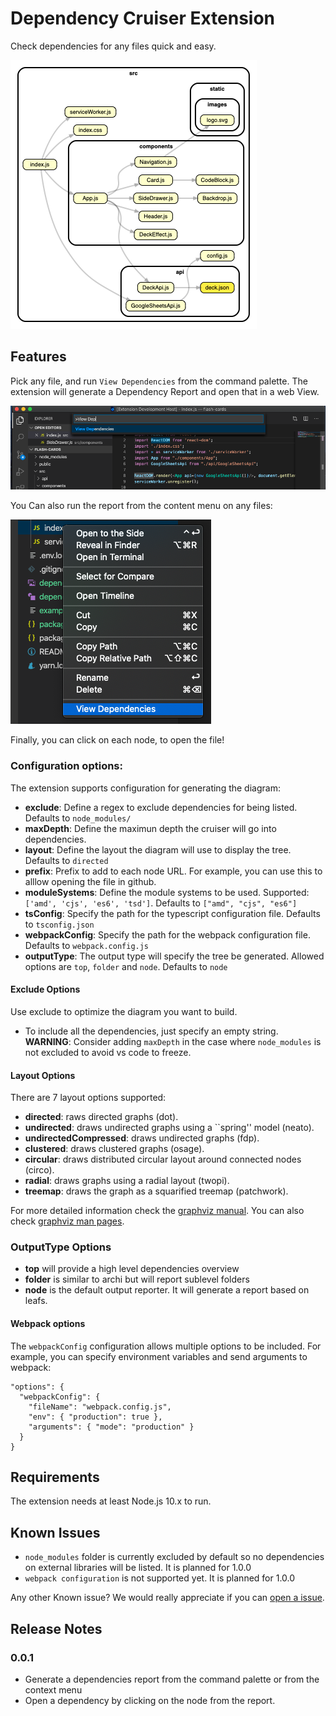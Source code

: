# Dependency Cruiser Extension

Check dependencies for any files quick and easy.

![Dependency Report Example](docs/example.png)

## Features

Pick any file, and run `View Dependencies` from the command palette. The extension will generate a Dependency Report and open that in a web View.

![View Dependencies Command](docs/view-dependencies-command.png)

You Can also run the report from the content menu on any files:

![View Dependencies Context Menu](docs/view-dependencies-context.png)

Finally, you can click on each node, to open the file!

### Configuration options:

The extension supports configuration for generating the diagram:

-   **exclude**: Define a regex to exclude dependencies for being listed. Defaults to `node_modules/`
-   **maxDepth**: Define the maximun depth the cruiser will go into dependencies.
-   **layout**: Define the layout the diagram will use to display the tree. Defaults to `directed`
-   **prefix**: Prefix to add to each node URL. For example, you can use this to alllow opening the file in github.
-   **moduleSystems**: Define the module systems to be used. Supported: `['amd', 'cjs', 'es6', 'tsd']`. Defaults to `["amd", "cjs", "es6"]`
-   **tsConfig**: Specify the path for the typescript configuration file. Defaults to `tsconfig.json`
-   **webpackConfig**: Specify the path for the webpack configuration file. Defaults to `webpack.config.js`
-   **outputType**: The output type will specify the tree be generated. Allowed options are `top`, `folder` and `node`. Defaults to `node`

#### Exclude Options

Use exclude to optimize the diagram you want to build.

-   To include all the dependencies, just specify an empty string. **WARNING**: Consider adding `maxDepth` in the case where `node_modules` is not excluded to avoid vs code to freeze.

#### Layout Options

There are 7 layout options supported:

-   **directed**: raws directed graphs (dot).
-   **undirected**: draws undirected graphs using a ``spring'' model (neato).
-   **undirectedCompressed**: draws undirected graphs (fdp).
-   **clustered**: draws clustered graphs (osage).
-   **circular**: draws distributed circular layout around connected nodes (circo).
-   **radial**: draws graphs using a radial layout (twopi).
-   **treemap**: draws the graph as a squarified treemap (patchwork).

For more detailed information check the [graphviz manual](https://graphviz.readthedocs.io/en/stable/manual.html#engines). You can also check [graphviz man pages](https://manpages.debian.org/stretch/graphviz/neato.1.en.html).

### OutputType Options

-   **top** will provide a high level dependencies overview
-   **folder** is similar to archi but will report sublevel folders
-   **node** is the default output reporter. It will generate a report based on leafs.

#### Webpack options

The `webpackConfig` configuration allows multiple options to be included. For example, you can specify environment variables and send arguments to webpack:

```
"options": {
  "webpackConfig": {
    "fileName": "webpack.config.js",
    "env": { "production": true },
    "arguments": { "mode": "production" }
  }
}
```

## Requirements

The extension needs at least Node.js 10.x to run.

## Known Issues

-   `node_modules` folder is currently excluded by default so no dependencies on external libraries will be listed. It is planned for 1.0.0
-   `webpack configuration` is not supported yet. It is planned for 1.0.0

Any other Known issue? We would really appreciate if you can [open a issue](https://github.com/juanallo/vscode-dependency-cruiser/issues).

## Release Notes

### 0.0.1

-   Generate a dependencies report from the command palette or from the context menu
-   Open a dependency by clicking on the node from the report.
